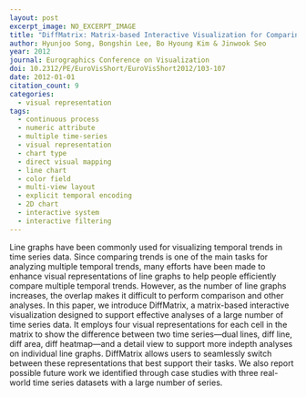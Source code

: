 ```yaml
---
layout: post
excerpt_image: NO_EXCERPT_IMAGE
title: "DiffMatrix: Matrix-based Interactive Visualization for Comparing Temporal Trends"
author: Hyunjoo Song, Bongshin Lee, Bo Hyoung Kim & Jinwook Seo
year: 2012
journal: Eurographics Conference on Visualization
doi: 10.2312/PE/EuroVisShort/EuroVisShort2012/103-107
date: 2012-01-01
citation_count: 9
categories:
  - visual representation
tags:
  - continuous process
  - numeric attribute
  - multiple time-series
  - visual representation
  - chart type
  - direct visual mapping
  - line chart
  - color field
  - multi-view layout
  - explicit temporal encoding
  - 2D chart
  - interactive system
  - interactive filtering
---
```

Line graphs have been commonly used for visualizing temporal trends in time series data. Since comparing trends is one of the main tasks for analyzing multiple temporal trends, many efforts have been made to enhance visual representations of line graphs to help people efficiently compare multiple temporal trends. However, as the number of line graphs increases, the overlap makes it difficult to perform comparison and other analyses. In this paper, we introduce DiffMatrix, a matrix-based interactive visualization designed to support effective analyses of a large number of time series data. It employs four visual representations for each cell in the matrix to show the difference between two time series—dual lines, diff line, diff area, diff heatmap—and a detail view to support more indepth analyses on individual line graphs. DiffMatrix allows users to seamlessly switch between these representations that best support their tasks. We also report possible future work we identified through case studies with three real-world time series datasets with a large number of series.
